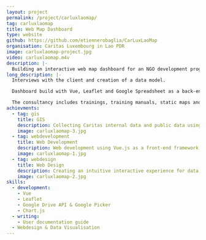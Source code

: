 ```yaml
---
layout: project
permalink: /project/carluxlaomap/
tag: carluxlaomap
title: Web Map Dashboard
type: website
github: https://github.com/etiennerobaglia/CarLuxLaoMap
organisation: Caritas Luxembourg in Lao PDR
image: carluxlaomap-project.jpg
video: carluxlaomap.m4v
description: |-
  Building an interactive web map dashboard for an NGO development program.
long_description: |-
  Interviews with the client and creation of a data model. 

  Dashboard build with Vue, Leaflet and Google Spreadsheet as a back-end.

  The consultancy includes trainings, training manuals, static maps and documentation manual.
achievments:
  - tag: gis
    title: GIS
    description: Collecting Caritas internal data and public data using QGIS & Open Street Map.
    image: carluxlaomap-3.jpg
  - tag: webdevelopment
    title: Web Development
    description: Web development using Vue.js as a front-end framework, Leafletjs for map visualization and Google Spreadsheet as a data source (Google API integration).
    image: carluxlaomap-1.jpg
  - tag: webdesign
    title: Web Design
    description: Creating an intuitive interactive experience for data visualization and login process.
    image: carluxlaomap-2.jpg
skills:
  - development:
    - Vue
    - Leaflet
    - Google Drive API & Google Picker
    - Chart.js
  - writing:
    - User documentation guide
  - Webdesign & Data Visualisation
---
```

